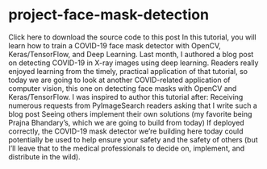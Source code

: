 # project-face-mask-detection
Click here to download the source code to this post In this tutorial, you will learn how to train a COVID-19 face mask detector with OpenCV, Keras/TensorFlow, and Deep Learning.  Last month, I authored a blog post on detecting COVID-19 in X-ray images using deep learning.  Readers really enjoyed learning from the timely, practical application of that tutorial, so today we are going to look at another COVID-related application of computer vision, this one on detecting face masks with OpenCV and Keras/TensorFlow.  I was inspired to author this tutorial after:  Receiving numerous requests from PyImageSearch readers asking that I write such a blog post Seeing others implement their own solutions (my favorite being Prajna Bhandary’s, which we are going to build from today) If deployed correctly, the COVID-19 mask detector we’re building here today could potentially be used to help ensure your safety and the safety of others (but I’ll leave that to the medical professionals to decide on, implement, and distribute in the wild).
